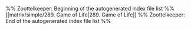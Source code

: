 %% Zoottelkeeper: Beginning of the autogenerated index file list  %%
 [[matrix/simple/289. Game of Life|289. Game of Life]]
%% Zoottelkeeper: End of the autogenerated index file list  %%
